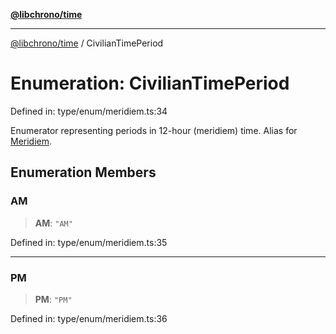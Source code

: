 [**@libchrono/time**](../README.md)

***

[@libchrono/time](../globals.md) / CivilianTimePeriod

# Enumeration: CivilianTimePeriod

Defined in: type/enum/meridiem.ts:34

Enumerator representing periods in 12-hour (meridiem) time. Alias for [Meridiem](Meridiem.md).

## Enumeration Members

### AM

> **AM**: `"AM"`

Defined in: type/enum/meridiem.ts:35

***

### PM

> **PM**: `"PM"`

Defined in: type/enum/meridiem.ts:36
